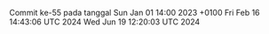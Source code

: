 Commit ke-55 pada tanggal Sun Jan 01 14:00 2023 +0100
Fri Feb 16 14:43:06 UTC 2024
Wed Jun 19 12:20:03 UTC 2024
